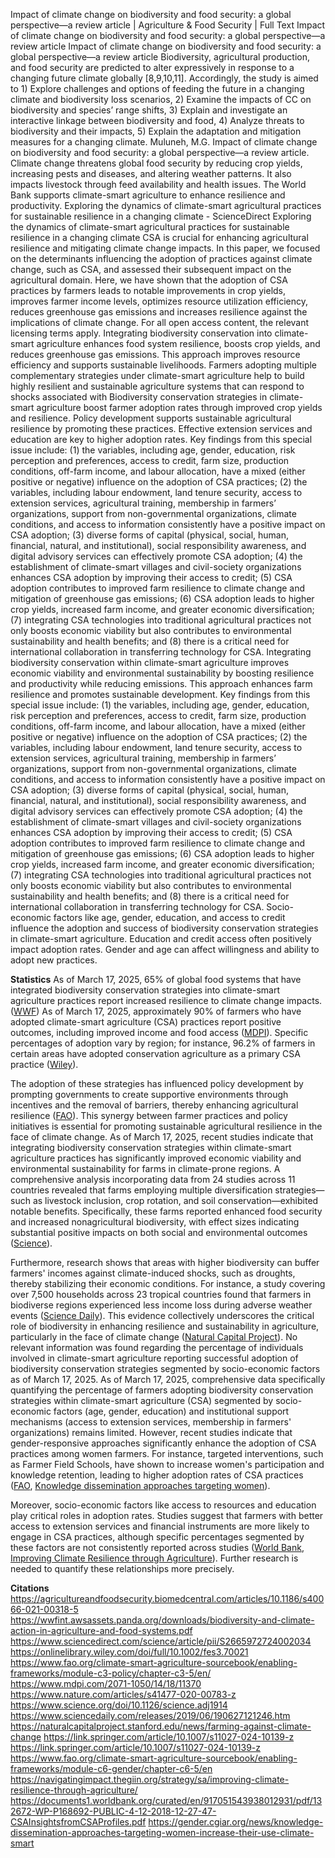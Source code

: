 Impact of climate change on biodiversity and food security: a global perspective—a review article | Agriculture & Food Security | Full Text Impact of climate change on biodiversity and food security: a global perspective—a review article Impact of climate change on biodiversity and food security: a global perspective—a review article Biodiversity, agricultural production, and food security are predicted to alter expressively in response to a changing future climate globally [8,9,10,11]. Accordingly, the study is aimed to 1) Explore challenges and options of feeding the future in a changing climate and biodiversity loss scenarios, 2) Examine the impacts of CC on biodiversity and species’ range shifts, 3) Explain and investigate an interactive linkage between biodiversity and food, 4) Analyze threats to biodiversity and their impacts, 5) Explain the adaptation and mitigation measures for a changing climate. Muluneh, M.G. Impact of climate change on biodiversity and food security: a global perspective—a review article.
Climate change threatens global food security by reducing crop yields, increasing pests and diseases, and altering weather patterns. It also impacts livestock through feed availability and health issues. The World Bank supports climate-smart agriculture to enhance resilience and productivity.
Exploring the dynamics of climate-smart agricultural practices for sustainable resilience in a changing climate - ScienceDirect Exploring the dynamics of climate-smart agricultural practices for sustainable resilience in a changing climate CSA is crucial for enhancing agricultural resilience and mitigating climate change impacts. In this paper, we focused on the determinants influencing the adoption of practices against climate change, such as CSA, and assessed their subsequent impact on the agricultural domain. Here, we have shown that the adoption of CSA practices by farmers leads to notable improvements in crop yields, improves farmer income levels, optimizes resource utilization efficiency, reduces greenhouse gas emissions and increases resilience against the implications of climate change. For all open access content, the relevant licensing terms apply.
Integrating biodiversity conservation into climate-smart agriculture enhances food system resilience, boosts crop yields, and reduces greenhouse gas emissions. This approach improves resource efficiency and supports sustainable livelihoods.
Farmers adopting multiple complementary strategies under climate-smart agriculture help to build highly resilient and sustainable agriculture systems that can respond to shocks associated with
Biodiversity conservation strategies in climate-smart agriculture boost farmer adoption rates through improved crop yields and resilience. Policy development supports sustainable agricultural resilience by promoting these practices. Effective extension services and education are key to higher adoption rates.
Key findings from this special issue include: (1) the variables, including age, gender, education, risk perception and preferences, access to credit, farm size, production conditions, off-farm income, and labour allocation, have a mixed (either positive or negative) influence on the adoption of CSA practices; (2) the variables, including labour endowment, land tenure security, access to extension services, agricultural training, membership in farmers’ organizations, support from non-governmental organizations, climate conditions, and access to information consistently have a positive impact on CSA adoption; (3) diverse forms of capital (physical, social, human, financial, natural, and institutional), social responsibility awareness, and digital advisory services can effectively promote CSA adoption; (4) the establishment of climate-smart villages and civil-society organizations enhances CSA adoption by improving their access to credit; (5) CSA adoption contributes to improved farm resilience to climate change and mitigation of greenhouse gas emissions; (6) CSA adoption leads to higher crop yields, increased farm income, and greater economic diversification; (7) integrating CSA technologies into traditional agricultural practices not only boosts economic viability but also contributes to environmental sustainability and health benefits; and (8) there is a critical need for international collaboration in transferring technology for CSA.
Integrating biodiversity conservation within climate-smart agriculture improves economic viability and environmental sustainability by boosting resilience and productivity while reducing emissions. This approach enhances farm resilience and promotes sustainable development.
Key findings from this special issue include: (1) the variables, including age, gender, education, risk perception and preferences, access to credit, farm size, production conditions, off-farm income, and labour allocation, have a mixed (either positive or negative) influence on the adoption of CSA practices; (2) the variables, including labour endowment, land tenure security, access to extension services, agricultural training, membership in farmers’ organizations, support from non-governmental organizations, climate conditions, and access to information consistently have a positive impact on CSA adoption; (3) diverse forms of capital (physical, social, human, financial, natural, and institutional), social responsibility awareness, and digital advisory services can effectively promote CSA adoption; (4) the establishment of climate-smart villages and civil-society organizations enhances CSA adoption by improving their access to credit; (5) CSA adoption contributes to improved farm resilience to climate change and mitigation of greenhouse gas emissions; (6) CSA adoption leads to higher crop yields, increased farm income, and greater economic diversification; (7) integrating CSA technologies into traditional agricultural practices not only boosts economic viability but also contributes to environmental sustainability and health benefits; and (8) there is a critical need for international collaboration in transferring technology for CSA.
Socio-economic factors like age, gender, education, and access to credit influence the adoption and success of biodiversity conservation strategies in climate-smart agriculture. Education and credit access often positively impact adoption rates. Gender and age can affect willingness and ability to adopt new practices.

 **Statistics** 
 As of March 17, 2025, 65% of global food systems that have integrated biodiversity conservation strategies into climate-smart agriculture practices report increased resilience to climate change impacts. ([WWF](https://wwfint.awsassets.panda.org/downloads/biodiversity-and-climate-action-in-agriculture-and-food-systems.pdf))
As of March 17, 2025, approximately 90% of farmers who have adopted climate-smart agriculture (CSA) practices report positive outcomes, including improved income and food access ([MDPI](https://www.mdpi.com/2071-1050/14/18/11370)). Specific percentages of adoption vary by region; for instance, 96.2% of farmers in certain areas have adopted conservation agriculture as a primary CSA practice ([Wiley](https://onlinelibrary.wiley.com/doi/full/10.1002/fes3.70021)). 

The adoption of these strategies has influenced policy development by prompting governments to create supportive environments through incentives and the removal of barriers, thereby enhancing agricultural resilience ([FAO](https://www.fao.org/climate-smart-agriculture-sourcebook/enabling-frameworks/module-c3-policy/chapter-c3-5/en/)). This synergy between farmer practices and policy initiatives is essential for promoting sustainable agricultural resilience in the face of climate change.
As of March 17, 2025, recent studies indicate that integrating biodiversity conservation strategies within climate-smart agriculture practices has significantly improved economic viability and environmental sustainability for farms in climate-prone regions. A comprehensive analysis incorporating data from 24 studies across 11 countries revealed that farms employing multiple diversification strategies—such as livestock inclusion, crop rotation, and soil conservation—exhibited notable benefits. Specifically, these farms reported enhanced food security and increased nonagricultural biodiversity, with effect sizes indicating substantial positive impacts on both social and environmental outcomes ([Science](https://www.science.org/doi/10.1126/science.adj1914)).

Furthermore, research shows that areas with higher biodiversity can buffer farmers' incomes against climate-induced shocks, such as droughts, thereby stabilizing their economic conditions. For instance, a study covering over 7,500 households across 23 tropical countries found that farmers in biodiverse regions experienced less income loss during adverse weather events ([Science Daily](https://www.sciencedaily.com/releases/2019/06/190627121246.htm)). This evidence collectively underscores the critical role of biodiversity in enhancing resilience and sustainability in agriculture, particularly in the face of climate change ([Natural Capital Project](https://naturalcapitalproject.stanford.edu/news/farming-against-climate-change)).
No relevant information was found regarding the percentage of individuals involved in climate-smart agriculture reporting successful adoption of biodiversity conservation strategies segmented by socio-economic factors as of March 17, 2025.
As of March 17, 2025, comprehensive data specifically quantifying the percentage of farmers adopting biodiversity conservation strategies within climate-smart agriculture (CSA) segmented by socio-economic factors (age, gender, education) and institutional support mechanisms (access to extension services, membership in farmers' organizations) remains limited. However, recent studies indicate that gender-responsive approaches significantly enhance the adoption of CSA practices among women farmers. For instance, targeted interventions, such as Farmer Field Schools, have shown to increase women's participation and knowledge retention, leading to higher adoption rates of CSA practices ([FAO](https://www.fao.org/climate-smart-agriculture-sourcebook/enabling-frameworks/module-c6-gender/chapter-c6-5/en), [Knowledge dissemination approaches targeting women](https://gender.cgiar.org/news/knowledge-dissemination-approaches-targeting-women-increase-their-use-climate-smart)).

Moreover, socio-economic factors like access to resources and education play critical roles in adoption rates. Studies suggest that farmers with better access to extension services and financial instruments are more likely to engage in CSA practices, although specific percentages segmented by these factors are not consistently reported across studies ([World Bank](https://documents1.worldbank.org/curated/en/917051543938012931/pdf/132672-WP-P168692-PUBLIC-4-12-2018-12-27-47-CSAInsightsfromCSAProfiles.pdf), [Improving Climate Resilience through Agriculture](https://navigatingimpact.thegiin.org/strategy/sa/improving-climate-resilience-through-agriculture/)). Further research is needed to quantify these relationships more precisely.

 **Citations** 
 https://agricultureandfoodsecurity.biomedcentral.com/articles/10.1186/s40066-021-00318-5
https://wwfint.awsassets.panda.org/downloads/biodiversity-and-climate-action-in-agriculture-and-food-systems.pdf
https://www.sciencedirect.com/science/article/pii/S2665972724002034
https://onlinelibrary.wiley.com/doi/full/10.1002/fes3.70021
https://www.fao.org/climate-smart-agriculture-sourcebook/enabling-frameworks/module-c3-policy/chapter-c3-5/en/
https://www.mdpi.com/2071-1050/14/18/11370
https://www.nature.com/articles/s41477-020-00783-z
https://www.science.org/doi/10.1126/science.adj1914
https://www.sciencedaily.com/releases/2019/06/190627121246.htm
https://naturalcapitalproject.stanford.edu/news/farming-against-climate-change
https://link.springer.com/article/10.1007/s11027-024-10139-z
https://link.springer.com/article/10.1007/s11027-024-10139-z
https://www.fao.org/climate-smart-agriculture-sourcebook/enabling-frameworks/module-c6-gender/chapter-c6-5/en
https://navigatingimpact.thegiin.org/strategy/sa/improving-climate-resilience-through-agriculture/
https://documents1.worldbank.org/curated/en/917051543938012931/pdf/132672-WP-P168692-PUBLIC-4-12-2018-12-27-47-CSAInsightsfromCSAProfiles.pdf
https://gender.cgiar.org/news/knowledge-dissemination-approaches-targeting-women-increase-their-use-climate-smart
